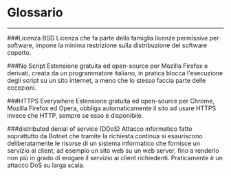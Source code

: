 # Glossario
---
###Licenza BSD
Licenza che fa parte della famiglia licenze permissive per software, impone la minima restrizione sulla distribuzione del software coperto.

###No Script
Estensione gratuita ed open-source per Mozilla Firefox e derivati, creata da un programmatore italiano, in pratica blocca l'esecuzione degli script su un sito internet, a meno che lo stesso faccia parte delle eccezioni.

###HTTPS Everywhere
Estensione gratuita ed open-source per Chrome, Mozilla Firefox ed Opera, obbliga automaticamente il sito ad usare HTTPS invece che HTTP, sempre se esso è disponibile.

###distributed denial of service (DDoS)
Attacco informatico fatto soprattutto da Botnet che tramite la richiesta continua si esauriscono deliberatamente le risorse di un sistema informatico che fornisce un servizio ai client, ad esempio un sito web su un web server, fino a renderlo non più in grado di erogare il servizio ai client richiedenti. Praticamente è un attacco DoS su larga scala.

###